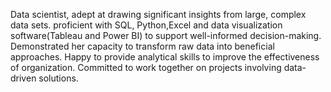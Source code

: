 Data scientist, adept at drawing significant insights from large, complex data sets. proficient with  SQL, Python,Excel and data visualization software(Tableau and Power BI)
to support well-informed decision-making. Demonstrated her capacity to transform raw data into beneficial approaches. Happy to provide analytical skills to improve the effectiveness of organization. Committed to work together on projects involving data-driven solutions.

